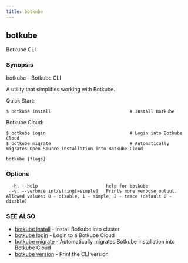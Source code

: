 ```yaml
---
title: botkube
---
```


## botkube

Botkube CLI

### Synopsis

botkube - Botkube CLI

A utility that simplifies working with Botkube.

Quick Start:

    $ botkube install                              # Install Botkube

Botkube Cloud:

    $ botkube login                                # Login into Botkube Cloud
    $ botkube migrate                              # Automatically migrates Open Source installation into Botkube Cloud
    

```
botkube [flags]
```

### Options

```
  -h, --help                          help for botkube
  -v, --verbose int/string[=simple]   Prints more verbose output. Allowed values: 0 - disable, 1 - simple, 2 - trace (default 0 - disable)
```

### SEE ALSO

* [botkube install](botkube_install.md)	 - install Botkube into cluster
* [botkube login](botkube_login.md)	 - Login to a Botkube Cloud
* [botkube migrate](botkube_migrate.md)	 - Automatically migrates Botkube installation into Botkube Cloud
* [botkube version](botkube_version.md)	 - Print the CLI version

